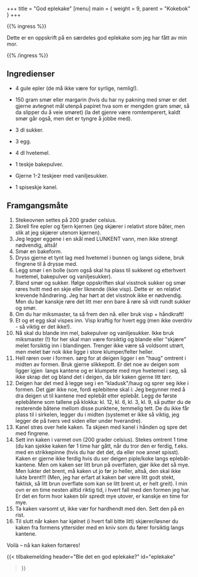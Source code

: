 +++
title = "God eplekake"
[menu]
main = { weight = 9, parent = "Kokebok" }
+++

{{% ingress %}}

Dette er en oppskrift på en særdeles god eplekake som jeg har fått av min mor.

{{% /ingress %}}

## Ingredienser

- 4 gule epler (de må ikke være for syrlige, nemlig!).
- 150 gram smør eller margarin (hvis du har ny pakning med smør er det gjerne avtegnet mål utenpå
papiret hva som er mengden gram smør, så da slipper du å veie smøret) (la det gjenre være
romtemperert, kaldt smør går også, men det er tyngre å jobbe med).

- 3 dl sukker.
- 3 egg.
- 4 dl hvetemel.
- 1 teskje bakepulver.
- Gjerne 1-2 teskjeer med vaniljesukker.
- 1 spiseskje kanel.

## Framgangsmåte

1. Stekeovnen settes på 200 grader celsius.
2. Skrell fire epler og fjern kjernen (jeg skjærer i relativt store båter, men slik at
jeg skjærer utenom kjernen).
3. Jeg legger eggene i en skål med LUNKENT vann, men ikke strengt nødvendig, altså!
4. Smør en bakeform.
5. Dryss gjerne et tynt lag med hvetemel i bunnen og langs sidene, bruk fingrene til å drysse med.
6. Legg smør i en bolle (som også skal ha plass til sukkeret og etterhvert hvetemel, bakepulver og
vaniljesukker).
7. Bland smør og sukker. Ifølge oppskriften skal visstnok sukker og smør røres hvitt med en skje
eller liknende (ikke visp). Dette er  en relativt krevende håndrøring. Jeg har hørt at det visstnok
ikke er nødvendig. Men du bør kanskje røre det litt mer enn bare å røre så vidt rundt sukker og
smør.
8. Om du har miksmaster, ta så frem den nå. eller bruk visp + håndkraft!
9. Et og et egg skal vispes inn. Visp kraftig for hvert egg (men ikke overdriv - så viktig er det
ikke!).
10. Nå skal du blande inn mel, bakepulver og vaniljesukker. Ikke bruk miksmaster (!) for her skal
man være forsiktig og blande eller "skjære" melet forsiktig inn i blandingen. Trenger ikke være så
voldsomt utrørt, men melet bør nok ikke ligge i store klumper/felter heller.
11. Hell røren over i formen. sørg for at deigen ligger i en "haug" omtrent i midten av formen.
Bruk gjerne slikkepott. Er det noe av deigen som ligger igjen  langs kantene og er klumpete med
mye hvetemel i seg, så ikke skrap det og bland det i deigen, da blir kaken gjerne litt tørr.
12. Deigen har det med å legge seg i en "kladusk"/haug og sprer seg ikke i formen. Det gjør ikke
noe, fordi eplebitene skal i: Jeg begynner med å dra deigen ut til kantene med eplebåt etter
eplebåt. Legg de første eplebåtene som tallene på klokka: kl. 12, kl. 6, kl. 3, kl. 9, så
putter du de resterende båtene mellom disse punktene, temmelig tett. De du ikke får plass
til i sirkelen, legger du i midten (systemet er ikke så viktig, jeg legger de på tvers ved
siden eller under hverandre).
13. Kanel strøs over hele kaken. Ta skjeen med kanel i hånden og spre det med fingrene.
14. Sett inn kaken i varmet ovn (200 grader celsius). Stekes omtrent 1 time (du kan sjekke
kaken før 1 time har gått, når du tror den er ferdig, f.eks. med en strikkepinne (hvis du
har det det, da eller noe annet spisst). Kaken er gjerne ikke ferdig hvis du ser deigen
piple/koke langs eplebåt-kantene. Men om kaken ser litt brun på overflaten, gjør ikke det så mye.
Men lukter det brent, må kaken ut jo før jo heller, altså, den skal ikke lukte brent!!! (Men,
jeg har erfart at kaken bør være litt godt stekt, faktisk, så litt brun overflate som kan se
litt brent ut, er helt greit). I min ovn er en time nesten alltid riktig tid, i hvert fall
med den formen jeg har. Er det en form hvor kaken blir spredt mye utover, er kanskje en time
for mye.
15. Ta kaken varsomt ut, ikke vær for hardhendt med den. Sett den på en rist.
16. Til slutt når kaken har kjølnet (i hvert fall bitte litt) skjærer/løsner du kaken fra
formens yttersider med en kniv som du fører forsiktig langs kantene.

Voilà – nå kan kaken fortæres!

{{< tilbakemelding
header="Ble det en god eplekake?"
id="eplekake"
>}}
